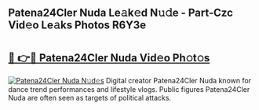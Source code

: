 ## Patena24Cler Nuda Le𝚊k𝚎d N𝚞𝚍e - Part-Czc Vid𝚎o Le𝚊ks Photos R6Y3e

# <h2><a href="http://fbbuhav.evod.top/?m=Patena24Cler+Nuda">🔗 👉🔴 Patena24Cler Nuda Vid𝚎o Ph𝚘t𝚘s</a></h2>

[![Patena24Cler Nuda N𝚞d𝚎s](https://i.imgur.com/8V9OHl7.gif)](http://fbbuhav.evod.top/?m=Patena24Cler+Nuda)
Digital creator Patena24Cler Nuda known for dance trend performances and lifestyle vlogs. Public figures Patena24Cler Nuda are often seen as targets of political attacks. 
